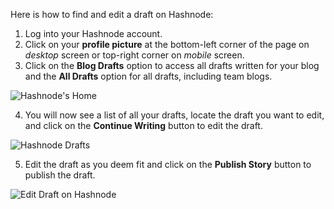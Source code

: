 Here is how to find and edit a draft on Hashnode:

1.  Log into your Hashnode account.
2.  Click on your **profile picture** at the bottom-left corner of the page on _desktop_ screen or top-right corner on _mobile_ screen.
3.  Click on the **Blog Drafts** option to access all drafts written for your blog and the **All Drafts** option for all drafts, including team blogs.

![Hashnode's Home](https://cdn.hashnode.com/res/hashnode/image/upload/v1614939067201/fO4KPz6bj.png?auto=compress)

4.  You will now see a list of all your drafts, locate the draft you want to edit, and click on the **Continue Writing** button to edit the draft.

![Hashnode Drafts](https://cdn.hashnode.com/res/hashnode/image/upload/v1614939189366/D0eoRQh1d.png?auto=compress)

5.  Edit the draft as you deem fit and click on the **Publish Story** button to publish the draft.

![Edit Draft on Hashnode](https://cdn.hashnode.com/res/hashnode/image/upload/v1614939282924/WbUkkD0gy.png?auto=compress)
